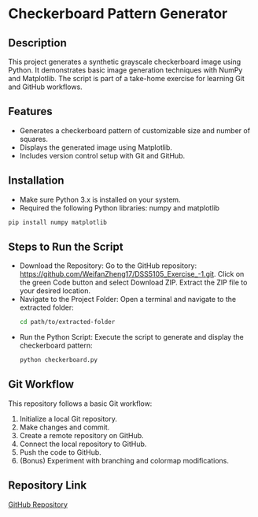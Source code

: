 # Checkerboard Pattern Generator

## Description
This project generates a synthetic grayscale checkerboard image using Python. It demonstrates basic image generation techniques with NumPy and Matplotlib. The script is part of a take-home exercise for learning Git and GitHub workflows.

## Features
- Generates a checkerboard pattern of customizable size and number of squares.
- Displays the generated image using Matplotlib.
- Includes version control setup with Git and GitHub.

## Installation
- Make sure Python 3.x is installed on your system.
- Required the following Python libraries: numpy and matplotlib

```bash
pip install numpy matplotlib
```

## Steps to Run the Script
- Download the Repository:
  Go to the GitHub repository: https://github.com/WeifanZheng17/DSS5105_Exercise_-1.git.
  Click on the green Code button and select Download ZIP.
  Extract the ZIP file to your desired location.
- Navigate to the Project Folder:
  Open a terminal and navigate to the extracted folder:
  ```bash
  cd path/to/extracted-folder
  ```
- Run the Python Script:
  Execute the script to generate and display the checkerboard pattern:
  ```bash
  python checkerboard.py
  ```

## Git Workflow
This repository follows a basic Git workflow:
1. Initialize a local Git repository.
2. Make changes and commit.
3. Create a remote repository on GitHub.
4. Connect the local repository to GitHub.
5. Push the code to GitHub.
6. (Bonus) Experiment with branching and colormap modifications.

## Repository Link
[GitHub Repository](https://github.com/WeifanZheng17/DSS5105_Exercise_-1.git)

